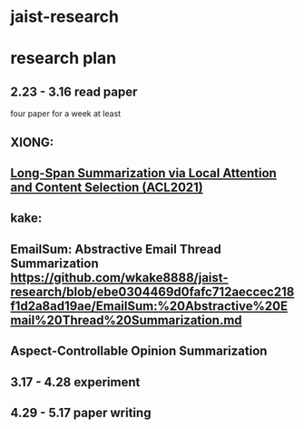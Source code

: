 # jaist-research
research plan
=======
2.23 - 3.16 read paper
------
four paper for a week at least


XIONG: 
------
[Long-Span Summarization via Local Attention and Content Selection (ACL2021)](https://github.com/wkake8888/jaist-research/blob/ebe0304469d0fafc712aeccec218f1d2a8ad19ae/EmailSum:%20Abstractive%20Email%20Thread%20Summarization.md)
------



kake:
-----
EmailSum: Abstractive Email Thread Summarization\
https://github.com/wkake8888/jaist-research/blob/ebe0304469d0fafc712aeccec218f1d2a8ad19ae/EmailSum:%20Abstractive%20Email%20Thread%20Summarization.md
-------------

Aspect-Controllable Opinion Summarization
-----

3.17 - 4.28 experiment
------------------

4.29 - 5.17 paper writing
-------------------------

